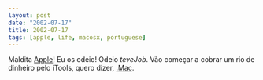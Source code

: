 ```yaml
---
layout: post
date: "2002-07-17"
title: 2002-07-17
tags: [apple, life, macosx, portuguese]
---
```

Maldita [Apple](http://www.apple.com/)! Eu os odeio! Odeio $teve
Job$. Vão começar a cobrar um rio de dinheiro pelo iTools, quero
dizer, [.Mac](http://www.mac.com/).

